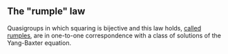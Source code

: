 ## The "rumple" law

Quasigroups in which squaring is bijective and this law holds, [called rumples](https://arxiv.org/abs/1910.02148), are in one-to-one correspondence with a class of solutions of the Yang-Baxter equation.
